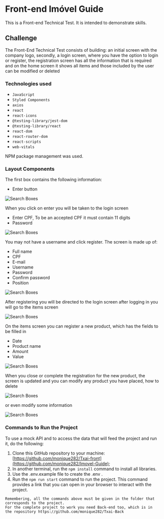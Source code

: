 # Front-end Imóvel Guide

This is a Front-end Technical Test. It is intended to demonstrate skills.

## Challenge

The Front-End Technical Test consists of building: an initial screen with the company logo, secondly, a login screen, where you have the option to login or register, the registration screen has all the information that is required and on the home screen it shows all items and those included by the user can be modified or deleted

### Technologies used

- `JavaScript`
- `Styled Components`
- `axios`
- `react`
- `react-icons`
- `@testing-library/jest-dom`
- `@testing-library/react`
- `react-dom`
- `react-router-dom`
- `react-scripts`
- `web-vitals`


NPM package management was used.

### Layout Components

The first box contains the following information:

- Enter button



![Search Boxes](https://imgur.com/CecGbCC.png)


When you click on enter you will be taken to the login screen
- Enter CPF, To be an accepted CPF it must contain 11 digits
- Password 

![Search Boxes](https://imgur.com/A64LQ6T.png)
 
You may not have a username and click register. The screen is made up of:

- Full name
- CPF
- E-mail
- Username
- Password
- Confirm password
- Position

![Search Boxes](https://imgur.com/9lA3SnK.png)


After registering you will be directed to the login screen after logging in you will go to the items screen

![Search Boxes](https://imgur.com/8s7AJ7R.png)


On the items screen you can register a new product, which has the fields to be filled in
- Date
- Product name
- Amount
- Value

![Search Boxes](https://imgur.com/4NPwOmV.png)


When you close or complete the registration for the new product, the screen is updated and you can modify any product you have placed, how to delete

![Search Boxes](https://imgur.com/OpZ1mru.png)

or even modify some information

![Search Boxes](https://imgur.com/3C0AN6j.png)

### Commands to Run the Project


To use a mock API and to access the data that will feed the project and run it, do the following:

1. Clone this GitHub repository to your machine: [https://github.com/monique282/Txai-front](https://github.com/monique282/Imovel-Guide);
2. In another terminal, run the `npm install` command to install all libraries.
5. Use the .env.example file to create the .env .
6. Run the `npm run start` command to run the project. This command provides a link that you can open in your browser to interact with the project.

```
Remembering, all the commands above must be given in the folder that corresponds to the project.
For the complete project to work you need Back-end too, which is in the repository https://github.com/monique282/Txai-Back

```
